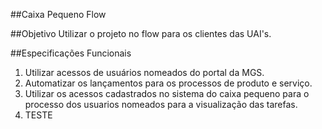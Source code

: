 ##Caixa Pequeno Flow

##Objetivo
Utilizar o projeto no flow para os clientes das UAI's.

##Especificações Funcionais
1) Utilizar acessos de usuários nomeados do portal da MGS.
2) Automatizar os lançamentos para os processos de produto e serviço.
3) Utilizar os acessos cadastrados no sistema do caixa pequeno para o processo dos usuarios nomeados para a visualização das tarefas.
4) TESTE